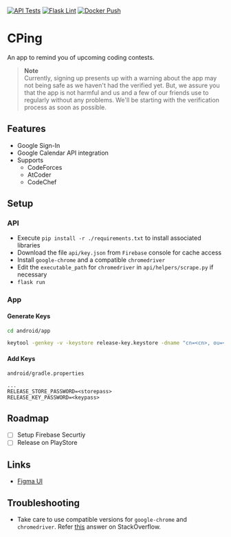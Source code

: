 [![API Tests](https://github.com/kid-116/CPing/actions/workflows/pytest.yml/badge.svg)](https://github.com/kid-116/CPing/actions/workflows/pytest.yml)
[![Flask Lint](https://github.com/kid-116/CPing/actions/workflows/pylint.yml/badge.svg)](https://github.com/kid-116/CPing/actions/workflows/pylint.yml)
[![Docker Push](https://github.com/kid-116/CPing/actions/workflows/docker-push.yml/badge.svg)](https://github.com/kid-116/CPing/actions/workflows/docker-push.yml)

# CPing
An app to remind you of upcoming coding contests.

> **Note** <br />
> Currently, signing up presents up with a warning about the app may not being safe as we haven't had the verified yet. But, we assure you that the app is not harmful and us and a few of our friends use to regularly without any problems. We'll be starting with the verification process as soon as possible.

## Features
- Google Sign-In
- Google Calendar API integration
- Supports
    - CodeForces
    - AtCoder
    - CodeChef

## Setup
### API
- Execute `pip install -r ./requirements.txt` to install associated libraries
- Download the file `api/key.json` from `Firebase` console for cache access
- Install `google-chrome` and a compatible `chromedriver`
- Edit the `executable_path` for `chromedriver` in `api/helpers/scrape.py` if necessary
- `flask run` 

### App
#### Generate Keys
```bash
cd android/app

keytool -genkey -v -keystore release-key.keystore -dname "cn=<cn>, ou=<ou>, o=<o>, c=<c>" -alias key-alias -keypass <keypass> -storepass <storepass> -validity 10000 -keyalg RSA -keysize 2048
```
#### Add Keys
`android/gradle.properties`
```
...
RELEASE_STORE_PASSWORD=<storepass>
RELEASE_KEY_PASSWORD=<keypass>
```

## Roadmap
- [ ] Setup Firebase Securtiy
- [ ] Release on PlayStore

## Links
- [Figma UI](https://www.figma.com/file/TmXK9ZfIX91RZlwguX4O7N/CPing)

## Troubleshooting
- Take care to use compatible versions for `google-chrome` and `chromedriver`. Refer [this](https://stackoverflow.com/a/55266105/15333904) answer on StackOverflow.